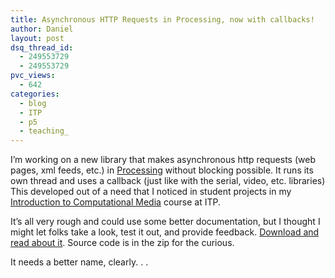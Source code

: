 ```yaml
---
title: Asynchronous HTTP Requests in Processing, now with callbacks!
author: Daniel
layout: post
dsq_thread_id:
  - 249553729
  - 249553729
pvc_views:
  - 642
categories:
  - blog
  - ITP
  - p5
  - teaching_
---
```

<p>I&#8217;m working on a new library that makes asynchronous http requests (web pages, xml feeds, etc.) in <a href="http://www.processing.org">Processing</a> without blocking possible.   It runs its own thread and uses a callback (just like with the serial, video, etc. libraries)  This developed out of a need that I noticed in student projects in my <a href="http://shiffman.net/teaching/icm">Introduction to Computational Media</a> course at ITP.</p>
<p>It&#8217;s all very rough and could use some better documentation, but I thought I might let folks take a look, test it out, and provide feedback.  <a href="http://shiffman.net/teaching/simpleml/">Download and read about it</a>.  Source code is in the zip for the curious.</p>
<p>It needs a better name, clearly. . .</p>
